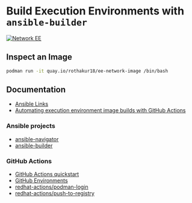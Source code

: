 # Build Execution Environments with `ansible-builder`

 [![Network EE](https://github.com/nleiva/ee-builds/actions/workflows/ee-network-image.yml/badge.svg)](https://github.com/nleiva/ee-builds/actions/workflows/ee-network-image.yml)

## Inspect an Image

```bash
podman run -it quay.io/rothakur18/ee-network-image /bin/bash
```

## Documentation
- [Ansible Links]()
- [Automating execution environment image builds with GitHub Actions](https://www.ansible.com/blog/automating-execution-environment-image-builds-with-github-actions)

### Ansible projects
- [ansible-navigator](https://github.com/ansible/ansible-navigator)
- [ansible-builder](https://github.com/ansible/ansible-builder)

### GitHub Actions
- [GitHub Actions quickstart](https://docs.github.com/en/actions/quickstart)
- [GitHub Environments](https://docs.github.com/en/actions/deployment/using-environments-for-deployment)
- [redhat-actions/podman-login](https://github.com/redhat-actions/podman-login)
- [redhat-actions/push-to-registry](https://github.com/redhat-actions/push-to-registry)
